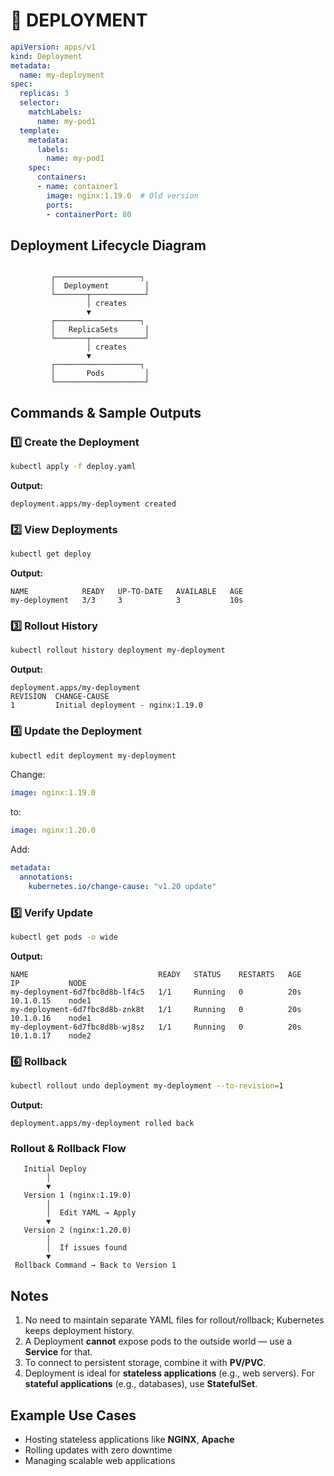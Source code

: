 # 🚀 DEPLOYMENT

```yaml
apiVersion: apps/v1
kind: Deployment
metadata:
  name: my-deployment
spec:
  replicas: 3
  selector:
    matchLabels:
      name: my-pod1
  template:
    metadata:
      labels:
        name: my-pod1
    spec:
      containers:
      - name: container1
        image: nginx:1.19.0  # Old version
        ports:
        - containerPort: 80
````

## Deployment Lifecycle Diagram

```plaintext

         ┌───────────────────┐
         │  Deployment        │
         └───────┬────────────┘
                 │ creates
                 ▼
         ┌───────────────────┐
         │   ReplicaSets      │
         └───────┬────────────┘
                 │ creates
                 ▼
         ┌───────────────────┐
         │       Pods         │
         └────────────────────┘
```

## Commands & Sample Outputs

### 1️⃣ Create the Deployment

```bash
kubectl apply -f deploy.yaml
```

**Output:**

```
deployment.apps/my-deployment created
```

### 2️⃣ View Deployments

```bash
kubectl get deploy
```

**Output:**

```
NAME            READY   UP-TO-DATE   AVAILABLE   AGE
my-deployment   3/3     3            3           10s
```

### 3️⃣ Rollout History

```bash
kubectl rollout history deployment my-deployment
```

**Output:**

```
deployment.apps/my-deployment 
REVISION  CHANGE-CAUSE
1         Initial deployment - nginx:1.19.0
```

### 4️⃣ Update the Deployment

```bash
kubectl edit deployment my-deployment
```

Change:

```yaml
image: nginx:1.19.0
```

to:

```yaml
image: nginx:1.20.0
```

Add:

```yaml
metadata:
  annotations:
    kubernetes.io/change-cause: "v1.20 update"
```

### 5️⃣ Verify Update

```bash
kubectl get pods -o wide
```

**Output:**

```
NAME                             READY   STATUS    RESTARTS   AGE     IP           NODE
my-deployment-6d7fbc8d8b-lf4c5   1/1     Running   0          20s     10.1.0.15    node1
my-deployment-6d7fbc8d8b-znk8t   1/1     Running   0          20s     10.1.0.16    node1
my-deployment-6d7fbc8d8b-wj8sz   1/1     Running   0          20s     10.1.0.17    node2
```

### 6️⃣ Rollback

```bash
kubectl rollout undo deployment my-deployment --to-revision=1
```

**Output:**

```
deployment.apps/my-deployment rolled back
```

### Rollout & Rollback Flow

```plaintext
   Initial Deploy
        │
        ▼
   Version 1 (nginx:1.19.0)
        │
        │  Edit YAML → Apply
        ▼
   Version 2 (nginx:1.20.0)
        │
        │  If issues found
        ▼
 Rollback Command → Back to Version 1
```

## Notes

1. No need to maintain separate YAML files for rollout/rollback; Kubernetes keeps deployment history.
2. A Deployment **cannot** expose pods to the outside world — use a **Service** for that.
3. To connect to persistent storage, combine it with **PV/PVC**.
4. Deployment is ideal for **stateless applications** (e.g., web servers).
   For **stateful applications** (e.g., databases), use **StatefulSet**.

## Example Use Cases

* Hosting stateless applications like **NGINX**, **Apache**
* Rolling updates with zero downtime
* Managing scalable web applications
```

